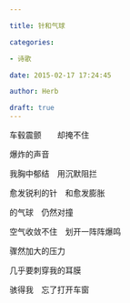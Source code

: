 ```yaml
---

title: 针和气球

categories:

- 诗歌

date: 2015-02-17 17:24:45

author: Herb

draft: true
---
```


车毂震颤　　却掩不住

爆炸的声音

我胸中郁结　用沉默阻拦

愈发锐利的针　和愈发膨胀

的气球　仍然对撞

空气收敛不住　划开一阵阵爆鸣

骤然加大的压力

几乎要刺穿我的耳膜

骇得我　忘了打开车窗


